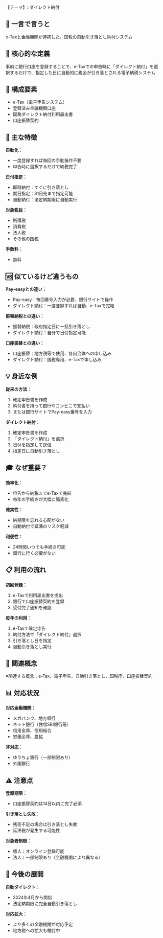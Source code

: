 【テーマ】: ダイレクト納付

## 📝 一言で言うと
e-Taxと金融機関が連携した、国税の自動引き落とし納付システム

## 🎯 核心的な定義
事前に銀行口座を登録することで、e-Taxでの申告時に「ダイレクト納付」を選択するだけで、指定した日に自動的に税金が引き落とされる電子納税システム

## 🔗 構成要素
- e-Tax（電子申告システム）
- 登録済み金融機関口座
- 国税ダイレクト納付利用届出書
- 口座振替契約

## 🌟 主な特徴

**自動化：**
- 一度登録すれば毎回の手動操作不要
- 申告時に選択するだけで納税完了

**日付指定：**
- 即時納付：すぐに引き落とし
- 期日指定：31日先まで指定可能
- 自動納付：法定納期限に自動実行

**対象税目：**
- 所得税
- 消費税
- 法人税
- その他の国税

**手数料：**
- 無料

## 🆚 似ているけど違うもの

**Pay-easyとの違い：**
- Pay-easy：毎回番号入力が必要、銀行サイトで操作
- ダイレクト納付：一度登録すれば自動、e-Taxで完結

**振替納税との違い：**
- 振替納税：政府指定日に一括引き落とし
- ダイレクト納付：自分で日付指定可能

**口座振替との違い：**
- 口座振替：地方税等で使用、各自治体への申し込み
- ダイレクト納付：国税専用、e-Taxで申し込み

## 💡 身近な例

**従来の方法：**
1. 確定申告書を作成
2. 納付書を持って銀行やコンビニで支払い
3. または銀行サイトでPay-easy番号を入力

**ダイレクト納付：**
1. 確定申告書を作成
2. 「ダイレクト納付」を選択
3. 日付を指定して送信
4. 指定日に自動引き落とし

## 🎓 なぜ重要？

**効率化：**
- 申告から納税までe-Taxで完結
- 毎年の手続きが大幅に簡素化

**確実性：**
- 納期限を忘れる心配がない
- 自動納付で延滞のリスク軽減

**利便性：**
- 24時間いつでも手続き可能
- 銀行に行く必要がない

## 📋 利用の流れ

**初回登録：**
1. e-Taxで利用届出書を提出
2. 銀行で口座振替契約を登録
3. 受付完了通知を確認

**毎年の利用：**
1. e-Taxで確定申告
2. 納付方法で「ダイレクト納付」選択
3. 引き落とし日を指定
4. 自動引き落とし実行

## 🔄 関連概念
※関連する概念：e-Tax、電子申告、自動引き落とし、国税庁、口座振替契約

## 📊 対応状況

**対応金融機関：**
- メガバンク、地方銀行
- ネット銀行（住信SBI銀行等）
- 信用金庫、信用組合
- 労働金庫、農協

**非対応：**
- ゆうちょ銀行（一部制限あり）
- 外国銀行

## ⚠️ 注意点

**登録期限：**
- 口座振替契約は14日以内に完了必須

**引き落とし失敗：**
- 残高不足の場合は引き落とし失敗
- 延滞税が発生する可能性

**対象者制限：**
- 個人：オンライン登録可能
- 法人：一部制限あり（金融機関により異なる）

## 🚀 今後の展開

**自動ダイレクト：**
- 2024年4月から開始
- 法定納期限に完全自動引き落とし

**対応拡大：**
- より多くの金融機関が対応予定
- 地方税への拡大も検討中